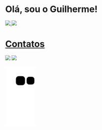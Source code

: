 # Olá, sou o Guilherme!
<div>
<a href="https://github.com/GuilhermeSoaress">
<img height="180em" src="https://github-readme-stats.vercel.app/api/top-langs/?username=GuilhermeSoaress&layout=compact&langs_count=7&theme=dracula"/>
<img height="180em" src="https://github-readme-stats.vercel.app/api?username=GuilhermeSoaress&show_icons=true&theme=dracula&include_all_commits=true&count_private=true"/>
</div>
  
# Contatos
  
<div>
<a href = "mailto:guilhermesoares278@gmail.com"><img src="https://img.shields.io/badge/Gmail-D14836?style=for-the-badge&logo=gmail&logoColor=white" target="_blank"></a>
<a href="https://www.linkedin.com/in/guilherme-soares-061a2120a" target="_blank"><img src="https://img.shields.io/badge/-LinkedIn-%230077B5?style=for-the-badge&logo=linkedin&logoColor=white" target="_blank"></a>   
</div>

![Snake animation](https://github.com/GuilhermeSoaress/GuilhermeSoaress/blob/output/github-contribution-grid-snake.svg)
